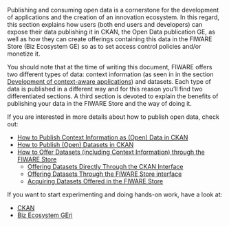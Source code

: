 Publishing and consuming open data is a cornerstone for the development
of applications and the creation of an innovation ecosystem. In this regard,
this section explains how users (both end users and developers) can
expose their data publishing it in CKAN, the Open Data publication GE,
as well as how they can create offerings containing this data in the FIWARE Store (Biz
Ecosystem GE) so as to set access control policies and/or monetize it.

You should note that at the time of writing this document, FIWARE offers
two different types of data: context information (as seen in in the section
[Development of context-aware applications](/development-context-aware-applications/development-context-aware-applications/))
and datasets. Each type of data is published in a different way
and for this reason you’ll find two differentiated sections. A third 
section is devoted to explain the benefits of publishing your data 
in the FIWARE Store and the way of doing it.

If you are interested in more details about how to publish open data,
check out:

-   [How to Publish Context Information as (Open) Data in
    CKAN](/publishing-open-data-in-fiware/how-to-publish-context-information-as-open-data-in-ckan/)
-   [How to Publish (Open) Datasets in
    CKAN](/publishing-open-data-in-fiware/how-to-publish-open-datasets-in-ckan-2/)
-   [How to Offer Datasets (including Context Information) through the
    FIWARE Store](/publishing-open-data-in-fiware/how-to-offer-datasets-including-context-information-through-the-wstore/introduction/)
    -   [Offering Datasets Directly Through the CKAN
        Interface](/publishing-open-data-in-fiware/how-to-offer-datasets-including-context-information-through-the-wstore/offering-datasets-directly-through-the-ckan-interface/)
    -   [Offering Datasets Through the FIWARE Store
        interface](/publishing-open-data-in-fiware/how-to-offer-datasets-including-context-information-through-the-wstore/offering-datasets-through-the-wstore-interface/)
    -   [Acquiring Datasets Offered in the
        FIWARE Store](/publishing-open-data-in-fiware/how-to-offer-datasets-including-context-information-through-the-wstore/acquiring-datasets-offered-in-the-wstore/)
        

If you want to start experimenting and doing hands-on work, have a look at:

- [CKAN](https://github.com/Fiware/context.Ckan)
- [Biz Ecosystem GEri](https://github.com/FIWARE-TMForum/Business-API-Ecosystem)

